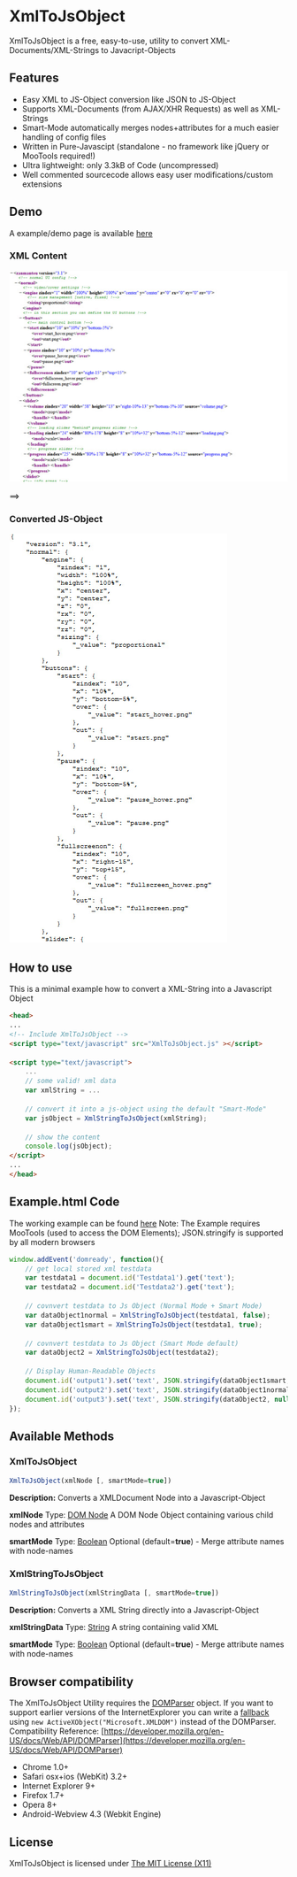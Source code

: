XmlToJsObject
===========

XmlToJsObject is a free, easy-to-use, utility to convert XML-Documents/XML-Strings to Javacript-Objects

Features
--------

* Easy XML to JS-Object conversion like JSON to JS-Object
* Supports XML-Documents (from AJAX/XHR Requests) as well as XML-Strings
* Smart-Mode automatically merges nodes+attributes for a much easier handling of config files
* Written in Pure-Javascipt (standalone - no framework like jQuery or MooTools required!)
* Ultra lightweight: only 3.3kB of Code (uncompressed)
* Well commented sourcecode allows easy user modifications/custom extensions

Demo
----
A example/demo page is available [here](http://static.andidittrich.de/XmlToJsObject/Example.html)

### XML Content

![Complex XML File](/Screenshots/ComplexXmlData.jpg)

==>

### Converted JS-Object
![Converted JS Object](/Screenshots/SimpleJsObject.jpg)

How to use
----------
This is a minimal example how to convert a XML-String into a Javascript Object

```html
<head>
...
<!-- Include XmlToJsObject -->
<script type="text/javascript" src="XmlToJsObject.js" ></script>

<script type="text/javascript">
	...
	// some valid! xml data
	var xmlString = ...
	
	// convert it into a js-object using the default "Smart-Mode"
	var jsObject = XmlStringToJsObject(xmlString);

	// show the content
	console.log(jsObject);
</script>
...
</head>
```

Example.html Code
-----------------
The working example can be found [here](http://static.andidittrich.de/XmlToJsObject/Example.html)
Note: The Example requires MooTools (used to access the DOM Elements); JSON.stringify is supported by all modern browsers

```js
window.addEvent('domready', function(){
	// get local stored xml testdata
	var testdata1 = document.id('Testdata1').get('text');
	var testdata2 = document.id('Testdata2').get('text');

	// covnvert testdata to Js Object (Normal Mode + Smart Mode)
	var dataObject1normal = XmlStringToJsObject(testdata1, false);
	var dataObject1smart = XmlStringToJsObject(testdata1, true);
	
	// covnvert testdata to Js Object (Smart Mode default)
	var dataObject2 = XmlStringToJsObject(testdata2);
	
	// Display Human-Readable Objects
	document.id('output1').set('text', JSON.stringify(dataObject1smart, null, 4));
	document.id('output2').set('text', JSON.stringify(dataObject1normal, null, 4));
	document.id('output3').set('text', JSON.stringify(dataObject2, null, 4));
});
```

Available Methods
-----------------

### XmlToJsObject

```js
XmlToJsObject(xmlNode [, smartMode=true])
```
**Description:** Converts a XMLDocument Node into a Javascript-Object

**xmlNode**
Type: [DOM Node](http://www.w3schools.com/dom/dom_node.asp)
A DOM Node Object containing various child nodes and attributes
	
**smartMode**
Type: [Boolean](http://www.w3schools.com/js/js_datatypes.asp)
Optional (default=**true**) - Merge attribute names with node-names

### XmlStringToJsObject

```js
XmlStringToJsObject(xmlStringData [, smartMode=true])
```
**Description:** Converts a XML String directly into a Javascript-Object

**xmlStringData**
Type: [String](http://www.w3schools.com/js/js_obj_string.asp)
A string containing valid XML

**smartMode**
Type: [Boolean](http://www.w3schools.com/js/js_datatypes.asp)
Optional (default=**true**) - Merge attribute names with node-names
	

Browser compatibility
-------------
The XmlToJsObject Utility requires the [DOMParser](http://www.w3schools.com/dom/dom_parser.asp) object. If you want to support earlier versions of the InternetExplorer you can write a [fallback](http://www.w3schools.com/dom/dom_parser.asp) using `new ActiveXObject("Microsoft.XMLDOM")` instead of the DOMParser.
Compatibility Reference: [https://developer.mozilla.org/en-US/docs/Web/API/DOMParser](https://developer.mozilla.org/en-US/docs/Web/API/DOMParser)

* Chrome 1.0+
* Safari osx+ios (WebKit) 3.2+
* Internet Explorer 9+
* Firefox 1.7+
* Opera 8+
* Android-Webview 4.3 (Webkit Engine)


License
-------

XmlToJsObject is licensed under [The MIT License (X11)](http://opensource.org/licenses/MIT)
